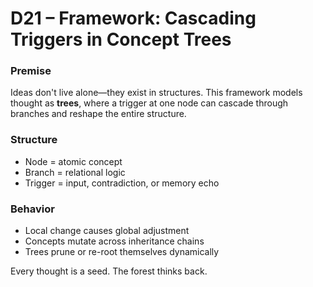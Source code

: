 # D21 – Framework: Cascading Triggers in Concept Trees

### Premise

Ideas don't live alone—they exist in structures. This framework models thought as **trees**, where a trigger at one node can cascade through branches and reshape the entire structure.

### Structure

- Node = atomic concept  
- Branch = relational logic  
- Trigger = input, contradiction, or memory echo

### Behavior

- Local change causes global adjustment
- Concepts mutate across inheritance chains
- Trees prune or re-root themselves dynamically

Every thought is a seed. The forest thinks back.

